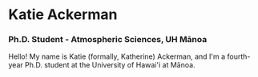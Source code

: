 # Katie Ackerman
### Ph.D. Student - Atmospheric Sciences, UH Mānoa

Hello! My name is Katie (formally, Katherine) Ackerman, and I'm a fourth-year Ph.D. student at the University of Hawai'i at Mānoa.
